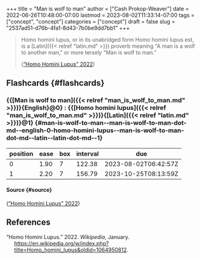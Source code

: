 +++
title = "Man is wolf to man"
author = ["Cash Prokop-Weaver"]
date = 2022-06-26T10:48:00-07:00
lastmod = 2023-08-02T11:33:14-07:00
tags = ["concept", "concept"]
categories = ["concept"]
draft = false
slug = "2537ad51-d76b-4fa1-8d43-7b0be9dd7bb1"
+++

> Homo homini lupus, or in its unabridged form Homo homini lupus est, is a [Latin]({{< relref "latin.md" >}}) proverb meaning "A man is a wolf to another man," or more tersely "Man is wolf to man."
>
> (<a href="#citeproc_bib_item_1">“Homo Homini Lupus” 2022</a>)


## Flashcards {#flashcards}


### {{[Man is wolf to man]({{< relref "man_is_wolf_to_man.md" >}})}{English}@0} : {{[Homo homini lupus]({{< relref "man_is_wolf_to_man.md" >}})}{[Latin]({{< relref "latin.md" >}})}@1} {#man-is-wolf-to-man--man-is-wolf-to-man-dot-md--english-0-homo-homini-lupus--man-is-wolf-to-man-dot-md--latin--latin-dot-md--1}

| position | ease | box | interval | due                  |
|----------|------|-----|----------|----------------------|
| 0        | 1.90 | 7   | 122.38   | 2023-08-02T06:42:57Z |
| 1        | 2.20 | 7   | 156.79   | 2023-10-25T08:13:59Z |


#### Source {#source}

(<a href="#citeproc_bib_item_1">“Homo Homini Lupus” 2022</a>)

## References

<style>.csl-entry{text-indent: -1.5em; margin-left: 1.5em;}</style><div class="csl-bib-body">
  <div class="csl-entry"><a id="citeproc_bib_item_1"></a>“Homo Homini Lupus.” 2022. <i>Wikipedia</i>, January. <a href="https://en.wikipedia.org/w/index.php?title=Homo_homini_lupus&oldid=1064950812">https://en.wikipedia.org/w/index.php?title=Homo_homini_lupus&#38;oldid=1064950812</a>.</div>
</div>
